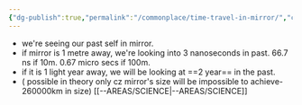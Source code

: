```yaml
---
{"dg-publish":true,"permalink":"/commonplace/time-travel-in-mirror/","created":"2025-02-14T02:34:36.483+08:00"}
---
```



- we're seeing our past self in mirror.
- if mirror is 1 metre away, we're looking into 3 nanoseconds in past. 66.7 ns if 10m. 0.67 micro secs if 100m.
- if it is 1 light year away, we will be looking at ==2 year== in the past.
- ( possible in theory only cz mirror's size will be impossible to achieve-260000km in size)
[[--AREAS/SCIENCE\|--AREAS/SCIENCE]]

